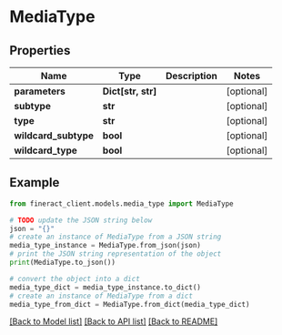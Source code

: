 # MediaType


## Properties

Name | Type | Description | Notes
------------ | ------------- | ------------- | -------------
**parameters** | **Dict[str, str]** |  | [optional] 
**subtype** | **str** |  | [optional] 
**type** | **str** |  | [optional] 
**wildcard_subtype** | **bool** |  | [optional] 
**wildcard_type** | **bool** |  | [optional] 

## Example

```python
from fineract_client.models.media_type import MediaType

# TODO update the JSON string below
json = "{}"
# create an instance of MediaType from a JSON string
media_type_instance = MediaType.from_json(json)
# print the JSON string representation of the object
print(MediaType.to_json())

# convert the object into a dict
media_type_dict = media_type_instance.to_dict()
# create an instance of MediaType from a dict
media_type_from_dict = MediaType.from_dict(media_type_dict)
```
[[Back to Model list]](../README.md#documentation-for-models) [[Back to API list]](../README.md#documentation-for-api-endpoints) [[Back to README]](../README.md)


